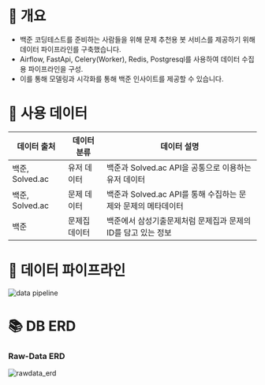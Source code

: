 # 🚀 개요
- 백준 코딩테스트를 준비하는 사람들을 위해 문제 추천용 봇 서비스를 제공하기 위해 데이터 파이프라인를 구축했습니다. 
- Airflow, FastApi, Celery(Worker), Redis, Postgresql를 사용하여 데이터 수집용 파이프라인을 구성. 
- 이를 통해 모델링과 시각화를 통해 백준 인사이트를 제공할 수 있습니다.

# 📌 사용 데이터 
| 데이터 출처 | 데이터 분류  | 데이터 설명                              | 
|--------|---------|-------------------------------------|
 | 백준, Solved.ac   | 유저 데이터  | 백준과 Solved.ac API을 공통으로 이용하는 유저 데이터 |
| 백준, Solved.ac | 문제 데이터  | 백준과 Solved.ac API를 통해 수집하는 문제와 문제의 메타데이터 |            
| 백준 | 문제집 데이터 | 백준에서 삼성기출문제처럼 문제집과 문제의 ID를 담고 있는 정보 | 

# 🔗 데이터 파이프라인

![data pipeline](https://www.notion.so/image/https%3A%2F%2Fprod-files-secure.s3.us-west-2.amazonaws.com%2F9c4d9e71-2131-4a4b-a258-69886d03a1a8%2Fe7f6d7d6-a18e-4554-af01-3cdd16a299df%2FUntitled.png?table=block&id=851f9564-ead6-495e-83f1-8891ad096f00&spaceId=9c4d9e71-2131-4a4b-a258-69886d03a1a8&width=1810&userId=62eab6d5-74a0-4d71-841e-0418b39ef555&cache=v2)

# 📚 DB ERD

### Raw-Data ERD

![rawdata_erd](https://www.notion.so/image/https%3A%2F%2Fprod-files-secure.s3.us-west-2.amazonaws.com%2F9c4d9e71-2131-4a4b-a258-69886d03a1a8%2Fe379e38f-1746-433a-8a07-f34f502c724d%2F%25E1%2584%2587%25E1%2585%25A2%25E1%2586%25A8%25E1%2584%258C%25E1%2585%25AE%25E1%2586%25AB_ERD.jpeg?table=block&id=ac2f9a36-ced4-4a6a-8dc1-1fe61ad77f7b&spaceId=9c4d9e71-2131-4a4b-a258-69886d03a1a8&width=1810&userId=62eab6d5-74a0-4d71-841e-0418b39ef555&cache=v2)
